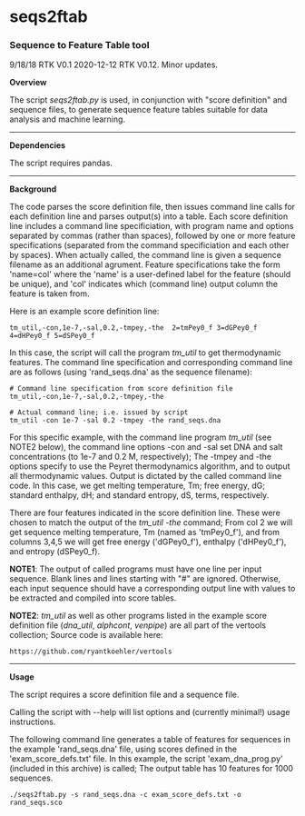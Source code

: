 seqs2ftab
========

### Sequence to Feature Table tool

9/18/18 RTK V0.1
2020-12-12 RTK V0.12. Minor updates.

**Overview**

The script *seqs2ftab.py* is used, in conjunction with "score definition" 
and sequence files, to generate sequence feature tables suitable for data
analysis and machine learning.


----------------------------------------------------------------------------
**Dependencies**

The script requires pandas.


----------------------------------------------------------------------------
**Background**

The code parses the score definition file, then issues command line calls
for each definition line and parses output(s) into a table. Each score 
definition line includes a command line specificiation, with program name
and options separated by commas (rather than spaces), followed by one or 
more feature specifications (separated from the command specificiation and
each other by spaces). When actually called, the command line is given a
sequence filename as an additional agrument. Feature specifications take 
the form 'name=col' where the 'name' is a user-defined label for the 
feature (should be unique), and 'col' indicates which (command line) output 
column the feature is taken from.

Here is an example score definition line:

    tm_util,-con,1e-7,-sal,0.2,-tmpey,-the  2=tmPey0_f 3=dGPey0_f 4=dHPey0_f 5=dSPey0_f

In this case, the script will call the program *tm_util* to get thermodynamic
features. The command line specification and corresponding command line are
as follows (using 'rand_seqs.dna' as the sequence filename):

    # Command line specification from score definition file
    tm_util,-con,1e-7,-sal,0.2,-tmpey,-the

    # Actual command line; i.e. issued by script
    tm_util -con 1e-7 -sal 0.2 -tmpey -the rand_seqs.dna

For this specific example, with the command line program *tm_util* (see NOTE2 
below), the command line options -con and -sal set DNA and salt concentrations 
(to 1e-7 and 0.2 M, respectively); The -tmpey and -the options 
specify to use the Peyret thermodynamics algorithm, and to output all 
thermodynamic values. Output is dictated by the called command line code. 
In this case, we get melting temperature, Tm; free energy, dG; standard 
enthalpy, dH; and standard entropy, dS, terms, respectively.

There are four features indicated in the score definition line. These were
chosen to match the output of the *tm_util -the* command; From col 2
we will get sequence melting temperature, Tm (named as 'tmPey0_f'), and from
columns 3,4,5 we will get free energy ('dGPey0_f'), enthalpy ('dHPey0_f'), 
and entropy (dSPey0_f).

**NOTE1**: The output of called programs must have one line per input 
sequence. Blank lines and lines starting with "#" are ignored. Otherwise,
each input sequence should have a corresponding output line with values to
be extracted and compiled into score tables. 

**NOTE2**: *tm_util* as well as other programs listed in the example score 
definition file (*dna_util*, *alphcont*, *venpipe*) are all part of the 
vertools collection; Source code is available here:

    https://github.com/ryantkoehler/vertools


----------------------------------------------------------------------------
**Usage**

The script requires a score definition file and a sequence file.

Calling the script with --help will list options and (currently minimal!)
usage instructions.

The following command line generates a table of features for sequences in the example 'rand_seqs.dna' file, using scores defined in the 'exam_score_defs.txt' file. In this example, the script 'exam_dna_prog.py' (included in this archive) is called; The output table has 10 features for 1000 sequences.

    ./seqs2ftab.py -s rand_seqs.dna -c exam_score_defs.txt -o rand_seqs.sco

